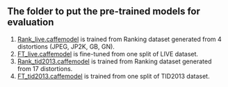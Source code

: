 ## The folder to put the pre-trained models for evaluation

1. [Rank_live.caffemodel]() is trained from Ranking dataset generated from 4 distortions (JPEG, JP2K, GB, GN).
2. [FT_live.caffemodel]() is fine-tuned from one split of LIVE dataset.
3. [Rank_tid2013.caffemodel]() is trained from Ranking dataset generated from 17 distortions.
4. [FT_tid2013.caffemodel]() is trained from one split of TID2013 dataset.
